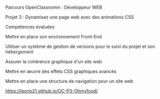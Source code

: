 Parcours OpenClassromm : Développeur WEB

Projet 3 : Dynamisez une page web avec des animations CSS

Compétences évaluées

Mettre en place son environnement Front-End

Utiliser un système de gestion de versions pour le suivi du projet et son hébergement

Assurer la cohérence graphique d'un site web

Mettre en œuvre des effets CSS graphiques avancés

Mettre en place une structure de navigation pour un site web

https://leorio21.github.io/OC-P3-Ohmyfood/
